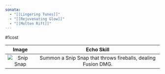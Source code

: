 ```yaml
---
sonata:
  - "[[Lingering Tunes]]"
  - "[[Rejuvenating Glow]]"
  - "[[Molten Rift]]"
---
```

#1cost

|                                        Image                                         |                          Echo Skill                           |
| :----------------------------------------------------------------------------------: | :-----------------------------------------------------------: |
| ![Snip Snap](https://img.game8.co/3883844/2a79198314897a5a025c38ca95ef05f0.png/show) | Summon a Snip Snap that throws fireballs, dealing Fusion DMG. |
